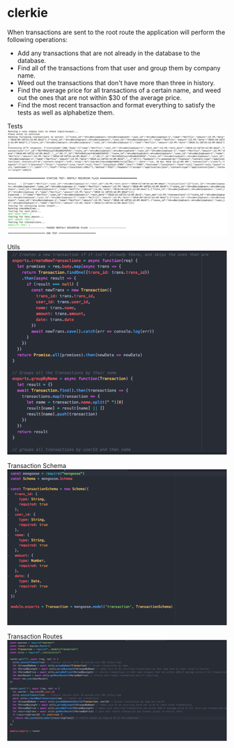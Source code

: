# clerkie

When transactions are sent to the root route the application will perform the following operations:
* Add any transactions that are not already in the database to the database.
* Find all of the transactions from that user and group them by company name.
* Weed out the transactions that don't have more than three in history.
* Find the average price for all transactions of a certain name, and weed out the ones that are not within $30 of the average price.
* Find the most recent transaction and format everything to satisfy the tests as well as alphabetize them.

Tests
![](https://github.com/alexg622/clerkie/blob/master/images/Screen%20Shot%202018-11-20%20at%203.45.01%20PM.png?raw=true)

Utils
![](https://github.com/alexg622/clerkie/blob/master/images/Screen%20Shot%202018-11-20%20at%203.45.30%20PM.png?raw=true)

Transaction Schema
![](https://github.com/alexg622/clerkie/blob/master/images/Screen%20Shot%202018-11-20%20at%203.45.48%20PM.png?raw=true)

Transaction Routes
![](https://github.com/alexg622/clerkie/blob/master/images/Screen%20Shot%202018-11-20%20at%203.46.13%20PM.png?raw=true)
